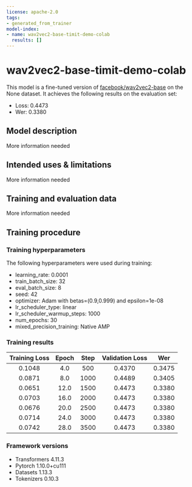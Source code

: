 ```yaml
---
license: apache-2.0
tags:
- generated_from_trainer
model-index:
- name: wav2vec2-base-timit-demo-colab
  results: []
---
```


<!-- This model card has been generated automatically according to the information the Trainer had access to. You
should probably proofread and complete it, then remove this comment. -->

# wav2vec2-base-timit-demo-colab

This model is a fine-tuned version of [facebook/wav2vec2-base](https://huggingface.co/facebook/wav2vec2-base) on the None dataset.
It achieves the following results on the evaluation set:
- Loss: 0.4473
- Wer: 0.3380

## Model description

More information needed

## Intended uses & limitations

More information needed

## Training and evaluation data

More information needed

## Training procedure

### Training hyperparameters

The following hyperparameters were used during training:
- learning_rate: 0.0001
- train_batch_size: 32
- eval_batch_size: 8
- seed: 42
- optimizer: Adam with betas=(0.9,0.999) and epsilon=1e-08
- lr_scheduler_type: linear
- lr_scheduler_warmup_steps: 1000
- num_epochs: 30
- mixed_precision_training: Native AMP

### Training results

| Training Loss | Epoch | Step | Validation Loss | Wer    |
|:-------------:|:-----:|:----:|:---------------:|:------:|
| 0.1048        | 4.0   | 500  | 0.4370          | 0.3475 |
| 0.0871        | 8.0   | 1000 | 0.4489          | 0.3405 |
| 0.0651        | 12.0  | 1500 | 0.4473          | 0.3380 |
| 0.0703        | 16.0  | 2000 | 0.4473          | 0.3380 |
| 0.0676        | 20.0  | 2500 | 0.4473          | 0.3380 |
| 0.0714        | 24.0  | 3000 | 0.4473          | 0.3380 |
| 0.0742        | 28.0  | 3500 | 0.4473          | 0.3380 |


### Framework versions

- Transformers 4.11.3
- Pytorch 1.10.0+cu111
- Datasets 1.13.3
- Tokenizers 0.10.3
